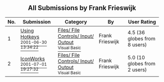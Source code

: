 ﻿<div align="center">

## All Submissions by Frank Frieswijk

</div>

No.  | Submission | Category | By   | User Rating
---- | ---------- | -------- | ---- | -----------
1 | [Using Hotkeys<br /><sup>2001-06-30 13:34:22</sup>](https://github.com/Planet-Source-Code/frank-frieswijk-using-hotkeys__1-24607) | [Files/ File Controls/ Input/ Output<br /><sup>Visual Basic</sup>](../ByCategory/files-file-controls-input-output__1-3.md) | Frank Frieswijk | 4.5 (36 globes from 8 users)
2 | [IconWorks<br /><sup>2001-07-01 19:27:32</sup>](https://github.com/Planet-Source-Code/frank-frieswijk-iconworks__1-24649) | [Files/ File Controls/ Input/ Output<br /><sup>Visual Basic</sup>](../ByCategory/files-file-controls-input-output__1-3.md) | Frank Frieswijk | 5.0 (10 globes from 2 users)
